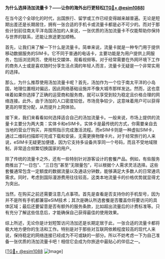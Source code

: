 **为什么选择汤加流量卡？——让你的海外出行更轻松[[TG💪+ @esim1088](https://t.me/s/esim1088)]**

在当今这个全球化的时代，出国旅行、留学或工作已经变得越来越普遍。无论是短期出差还是长期居住，拥有一张合适的手机卡或流量卡都是必不可少的。而对于那些计划前往南太平洋岛国汤加的人来说，一张优质的汤加流量卡不仅能帮助你保持与世界的联系，还能让旅途更加顺畅。

首先，让我们来了解一下什么是流量卡。简单来说，流量卡就是一种专门用于提供移动数据服务的SIM卡。它不同于普通的电话卡，主要功能是为用户提供上网服务，包括浏览网页、使用社交媒体、观看视频等。对于经常需要在外网环境下工作的商务人士或是喜欢随时分享生活点滴的年轻人而言，流量卡无疑是一个非常实用的选择。

那么，为什么推荐使用汤加流量卡呢？首先，汤加作为一个位于南太平洋的小岛国，地理位置相对偏远，因此网络基础设施并不像大城市那样发达。然而，这也意味着如果你选择了正确的运营商和服务商，就可以享受到较为稳定且价格合理的网络连接。此外，由于汤加的人口密度较低，市场竞争较少，这意味着用户可以获得更高的带宽分配，从而提升上网体验。

接下来，我们来看看如何选择适合自己的汤加流量卡。一般来说，市场上提供的流量卡主要分为两大类：实体卡和eSIM卡。实体卡是最传统的方式，你需要亲自去当地的营业厅购买，并按照指示完成激活流程。而eSIM卡则是一种虚拟SIM卡，通过二维码扫描即可完成下载和安装，无需更换物理卡片。对于经常旅行的人来说，eSIM卡无疑更加便捷，因为它支持多设备共享同一个号码，而且不受地域限制，非常适合频繁切换国家的用户。

除了传统的流量卡之外，还有一些特别针对游客设计的套餐产品。例如，有些服务商推出了“一日包”、“三日包”甚至“无限量包”，可以根据个人需求灵活选择。这些套餐通常包含一定额度的数据流量以及通话分钟数，能够满足大多数人的日常通讯需求。同时，考虑到国际漫游费用往往较高，这类本地流量卡的价格优势就显得尤为突出。

当然，在购买之前还需要注意几点事项。首先是查看是否支持你的手机型号，因为并不是所有手机都兼容eSIM技术；其次是确认所选套餐是否覆盖你将要访问的具体区域；最后还要留意是否有额外的服务条款，比如超出流量后的计费标准等。只有充分了解这些信息后，才能确保自己获得最佳的使用效果。

综上所述，无论你是计划短暂访问汤加还是长期定居于此，一张合适的流量卡都将极大地方便你的生活和工作。特别是对于那些对互联网依赖程度较高的现代人来说，保持稳定的网络连接已经成为不可或缺的一部分。所以不妨考虑一下为自己准备一张优质的汤加流量卡吧！相信它会成为你旅途中最贴心的伴侣之一。

[[TG💪+ @esim1088](https://t.me/s/esim1088) ![Image](https://i.postimg.cc/4NQfJmqS/Snipaste-2025-05-13-00-14-12.png)]